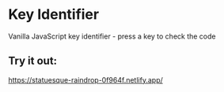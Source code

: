 # Key Identifier

Vanilla JavaScript key identifier - press a key to check the code

## Try it out:
https://statuesque-raindrop-0f964f.netlify.app/